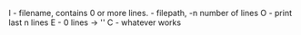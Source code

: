 I - filename, contains 0 or more lines. - filepath, -n number of lines
O - print last n lines
E - 0 lines -> ''
C - whatever works
